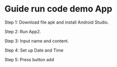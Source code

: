 Guide run code demo App
======================

Step 1: Download file apk and install Android Studio.

Step 2: Run App2.

Step 3: Input name and content.

Step 4: Set up Date and Time

Step 5: Press button add
